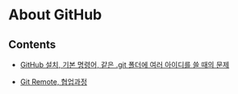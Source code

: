 # About GitHub

## Contents

- [GitHub 설치, 기본 명령어, 같은 .git 폴더에 여러 아이디를 쓸 때의 문제](https://github.com/undervineg/Practices/tree/master/GitHub/Basic)

- [Git Remote, 협업과정](https://github.com/undervineg/Practices/tree/master/GitHub/Advanced)